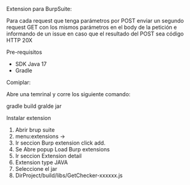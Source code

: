 Extension para BurpSuite:

Para cada request que tenga parámetros por POST enviar un segundo request GET con los mismos parámetros en el body de la petición e informando de un issue en caso que el resultado del POST sea código HTTP 20X


Pre-requisitos

- SDK Java 17
- Gradle

Comiplar:

Abre una temrinal y corre los siguiente comando:

gradle build 
gralde jar

Instalar extension 

1) Abrir brup suite 
2) menu:extensions -> 
3) Ir seccion Burp extension click add.
4) Se Abre popup Load Burp extensions 
5) Ir seccion Extension detail 
6) Extension type JAVA
7) Seleccione el jar 
8) DirProject/build/libs/GetChecker-xxxxxx.js



